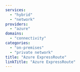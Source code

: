 ```yaml
---
services:
  - "hybrid"
  - "network"
providers:
  - "azure"
domains:
  - "connectivity"
categories:
  - "on-premises"
  - "private network"
title: "Azure ExpressRoute"
linkTitle: "Azure ExpressRoute"
---
```

